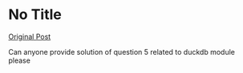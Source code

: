 # No Title

[Original Post](https://discourse.onlinedegree.iitm.ac.in/t/166576/95)

<p>Can anyone provide solution of question 5 related to duckdb module<br>
please</p>